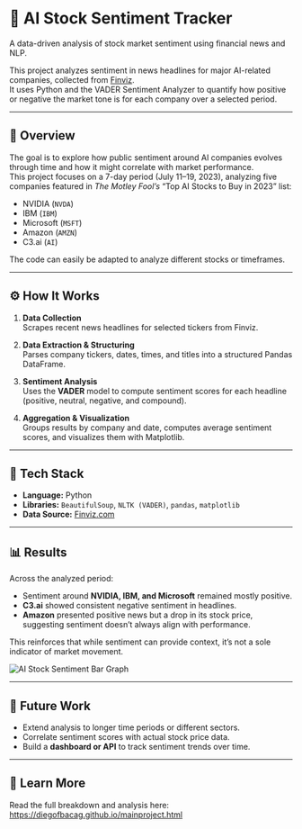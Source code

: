 # 🧾 AI Stock Sentiment Tracker

A data-driven analysis of stock market sentiment using financial news and NLP.

This project analyzes sentiment in news headlines for major AI-related companies, collected from [Finviz](https://finviz.com/).  
It uses Python and the VADER Sentiment Analyzer to quantify how positive or negative the market tone is for each company over a selected period.

---

## 🧩 Overview

The goal is to explore how public sentiment around AI companies evolves through time and how it might correlate with market performance.  
This project focuses on a 7-day period (July 11–19, 2023), analyzing five companies featured in *The Motley Fool’s* “Top AI Stocks to Buy in 2023” list:

- NVIDIA (`NVDA`)
- IBM (`IBM`)
- Microsoft (`MSFT`)
- Amazon (`AMZN`)
- C3.ai (`AI`)

The code can easily be adapted to analyze different stocks or timeframes.

---

## ⚙️ How It Works

1. **Data Collection**  
   Scrapes recent news headlines for selected tickers from Finviz.

2. **Data Extraction & Structuring**  
   Parses company tickers, dates, times, and titles into a structured Pandas DataFrame.

3. **Sentiment Analysis**  
   Uses the **VADER** model to compute sentiment scores for each headline (positive, neutral, negative, and compound).

4. **Aggregation & Visualization**  
   Groups results by company and date, computes average sentiment scores, and visualizes them with Matplotlib.

---

## 🧠 Tech Stack

- **Language:** Python  
- **Libraries:** `BeautifulSoup`, `NLTK (VADER)`, `pandas`, `matplotlib`  
- **Data Source:** [Finviz.com](https://finviz.com/)  

---

## 📊 Results

Across the analyzed period:
- Sentiment around **NVIDIA, IBM, and Microsoft** remained mostly positive.  
- **C3.ai** showed consistent negative sentiment in headlines.  
- **Amazon** presented positive news but a drop in its stock price, suggesting sentiment doesn’t always align with performance.

This reinforces that while sentiment can provide context, it’s not a sole indicator of market movement.

![AI Stock Sentiment Bar Graph](https://diegofbacag.github.io/images/p0bargraph.png)

---

## 🚀 Future Work

- Extend analysis to longer time periods or different sectors.  
- Correlate sentiment scores with actual stock price data.  
- Build a **dashboard or API** to track sentiment trends over time.

---

## 📝 Learn More

Read the full breakdown and analysis here:  
https://diegofbacag.github.io/mainproject.html
